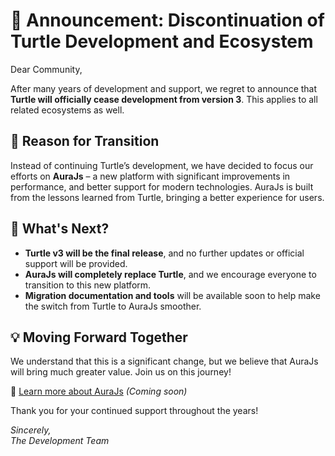 # 🛑 Announcement: Discontinuation of Turtle Development and Ecosystem

Dear Community,

After many years of development and support, we regret to announce that **Turtle will officially cease development from version 3**. This applies to all related ecosystems as well.

## 🎯 Reason for Transition
Instead of continuing Turtle’s development, we have decided to focus our efforts on **AuraJs** – a new platform with significant improvements in performance, and better support for modern technologies. AuraJs is built from the lessons learned from Turtle, bringing a better experience for users.

## 🚀 What's Next?
- **Turtle v3 will be the final release**, and no further updates or official support will be provided.
- **AuraJs will completely replace Turtle**, and we encourage everyone to transition to this new platform.
- **Migration documentation and tools** will be available soon to help make the switch from Turtle to AuraJs smoother.

## 💡 Moving Forward Together
We understand that this is a significant change, but we believe that AuraJs will bring much greater value. Join us on this journey!

🔗 [Learn more about AuraJs](#) _(Coming soon)_

Thank you for your continued support throughout the years!

_Sincerely,  
The Development Team_